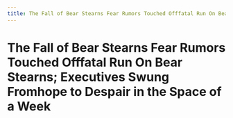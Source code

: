 ```yaml
---
title: The Fall of Bear Stearns Fear Rumors Touched Offfatal Run On Bear Stearns; Executives Swung Fromhope to Despair in the Space of a Week
---
```


# The Fall of Bear Stearns Fear Rumors Touched Offfatal Run On Bear Stearns; Executives Swung Fromhope to Despair in the Space of a Week
